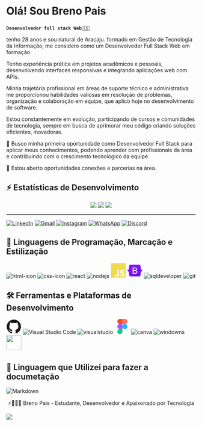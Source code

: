 
# Olá! Sou Breno Pais
**`Desenvolvedor full stack Web🧑🏻‍💻`**


tenho 28 anos e sou natural de Aracaju. formado em Gestão de Tecnologia da Informação, me considero como um Desenvolvedor Full Stack Web em formação

Tenho experiência prática em projetos acadêmicos e pessoais, desenvolvendo interfaces responsivas e integrando aplicações web com APIs.

Minha trajetória profissional em áreas de suporte técnico e administrativa me proporcionou habilidades valiosas em resolução de problemas, organização e colaboração em equipe, que aplico hoje no desenvolvimento de software.

Estou constantemente em evolução, participando de cursos e comunidades de tecnologia, sempre em busca de aprimorar meu código criando soluções eficientes, inovadoras.

📌 Busco minha primeira oportunidade como Desenvolvedor Full Stack para aplicar meus conhecimentos, podendo aprender com profissionais da área e contribuindo com o crescimento tecnológico da equipe.

📩 Estou aberto oportunidades conexões e parcerias na área.

## ⚡ Estatísticas de Desenvolvimento

<div align="center">
  <img width="45%" src="https://github-readme-stats.vercel.app/api?username=Brenopais7&show_icons=true&theme=midnight-purple&hide_border">
  <img width="45%" src="https://github-readme-stats.vercel.app/api/top-langs/?username=Brenopais7&theme=midnight-purple&layout=compact&custom_title=Tecnologias&langs_count=9">
  <img width="50%" src="https://github-readme-streak-stats.herokuapp.com?user=Brenopais7&theme=midnight-purple&locale=pt_BR&date_format=j%2Fn%5B%2FY%5D">
</div>

---

  <a href="https://www.linkedin.com/in/brenopais/"><img alt="LinkedIn" src="https://img.shields.io/badge/LinkedIn-0077B5?style=for-the-badge&logo=linkedin&logoColor=white"></a>
  <a href="https://mail.google.com/mail/u/0/?tab=rm&ogbl#inbox"><img alt="Gmail" src="https://img.shields.io/badge/Gmail-D14836?style=for-the-badge&logo=gmail&logoColor=white"></a>
  <a href="https://www.instagram.com/dev_breno/"><img alt="Instagram" src="https://img.shields.io/badge/Instagram-E4405F?style=for-the-badge&logo=instagram&logoColor=white"></a>
  <a href="https://api.whatsapp.com/send/?phone=557998061518&text&type=phone_number&app_absent=0"><img alt="WhatsApp" src="https://img.shields.io/badge/WhatsApp-25D366?style=for-the-badge&logo=whatsapp&logoColor=white"></a>
  <a href="https://discord.com/users/709143466768072774"><img alt="Discord" src="https://img.shields.io/badge/Discord-7289DA?style=for-the-badge&logo=discord&logoColor=white"></a>

## 🔧 Linguagens de Programação, Marcação e Estilização

<div>
  <img  height="40" width="40" alt="html-icon" src="https://cdn.jsdelivr.net/gh/devicons/devicon@latest/icons/html5/html5-original-wordmark.svg"/>
  <img  height="40" width="40" alt="css-icon"  src="https://cdn.jsdelivr.net/gh/devicons/devicon@latest/icons/css3/css3-original-wordmark.svg"/>
  <img  height="40" width="40" alt="react"     src="https://cdn.jsdelivr.net/gh/devicons/devicon@latest/icons/react/react-original.svg" />
  <img  height="40" width="40" alt="nodejs"    src="https://cdn.jsdelivr.net/gh/devicons/devicon@latest/icons/nodejs/nodejs-original-wordmark.svg" />
  <img  height="40" width="40" alt="js-icon"   src="https://raw.githubusercontent.com/devicons/devicon/master/icons/javascript/javascript-plain.svg">
  <img height="40" width="40"  alt="bootstrap" src="https://raw.githubusercontent.com/devicons/devicon/master/icons/bootstrap/bootstrap-original.svg">
  <img height="40" width="40"  alt="sqldeveloper"src="https://cdn.jsdelivr.net/gh/devicons/devicon@latest/icons/sqldeveloper/sqldeveloper-original.svg" />
  <img  height="40" width="40" alt="git" src="https://cdn.jsdelivr.net/gh/devicons/devicon/icons/git/git-original.svg"/>
<div>
  
  ## 🛠️ Ferramentas e Plataformas de Desenvolvimento

<div>
<img  height="40" width="40" alt="github" src="https://raw.githubusercontent.com/devicons/devicon/master/icons/github/github-original.svg">
<img height="40" width="40" alt="Visual Studio Code" src="https://cdn.jsdelivr.net/gh/devicons/devicon/icons/vscode/vscode-original.svg"/>
<img height="40" width="40" alt="visualstudio" src="https://cdn.jsdelivr.net/gh/devicons/devicon/icons/visualstudio/visualstudio-plain.svg"> 
<img height="40" width="40" alt="Figma" src="https://raw.githubusercontent.com/devicons/devicon/master/icons/figma/figma-original.svg">
<img height="40" width="40" alt="canva" src="https://cdn.jsdelivr.net/gh/devicons/devicon/icons/canva/canva-original.svg"/>
<img width="40" alt="windowns"  src="https://cdn.jsdelivr.net/gh/devicons/devicon@latest/icons/windows11/windows11-original.svg"/>
<img height="40" width="40" src="https://cdn.jsdelivr.net/gh/devicons/devicon@latest/icons/linux/linux-original.svg" />
<div>
      
## 📄 Linguagem que Utilizei para fazer a documetação
  <div>
    <img height="40" width="40" alt="Markdown" src="https://cdn.jsdelivr.net/gh/devicons/devicon/icons/markdown/markdown-original.svg"/>
  </div>
   <p align="center">⚡🧑🏻‍💻 Breno Pais  - Estudante, Desenvolvedor e Apaixonado por Tecnologia<p>
<img width="100%" src="https://capsule-render.vercel.app/api?type=waving&theme=midnight-purple&hide_borderheight=120&section=footer"/>
